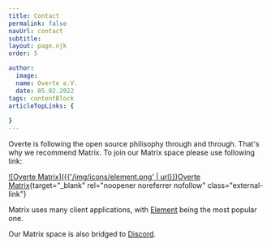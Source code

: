 ```yaml
---
title: Contact
permalink: false
navUrl: contact
subtitle: 
layout: page.njk
order: 5

author:
  image: 
  name: Overte e.V.
  date: 05.02.2022
tags: contentBlock
articleTopLinks: {
  
}
---
```


Overte is following the open source philisophy through and through. That's why we recommend Matrix. To join our Matrix space please use following link:

[![Overte Matrix]({{'/img/icons/element.png' | url}})Overte Matrix](https://matrix.to/#/#overte:matrix.org){target="_blank" rel="noopener noreferrer nofollow" class="external-link"}

Matrix uses many client applications, with [Element](https://element.io/) being the most popular one.

Our Matrix space is also bridged to [Discord](https://discord.gg/4YuQvc8K2f).

